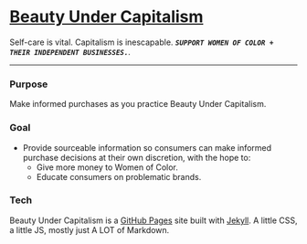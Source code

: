 # [Beauty Under Capitalism](https://beautyundercapitalism.com)

Self-care is vital. Capitalism is inescapable.
**_`SUPPORT WOMEN OF COLOR + THEIR INDEPENDENT BUSINESSES.`_**.

---

### Purpose
Make informed purchases as you practice Beauty Under Capitalism.

### Goal
* Provide sourceable information so consumers can make informed purchase decisions at their own discretion, with the hope to:
  * Give more money to Women of Color.
  * Educate consumers on problematic brands.

### Tech
Beauty Under Capitalism is a [GitHub Pages](https://github.com/github/pages-gem) site built with [Jekyll](https://github.com/jekyll/jekyll). A little CSS, a little JS, mostly just A LOT of Markdown.

